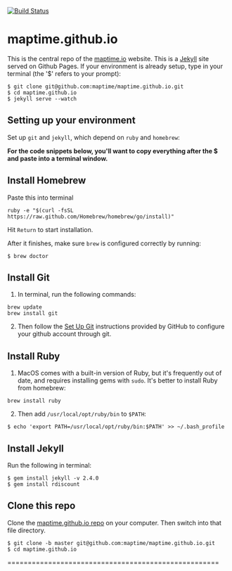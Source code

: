 [![Build Status](https://travis-ci.org/maptime/maptime.github.io.svg?branch=master)](https://travis-ci.org/maptime/maptime.github.io)

maptime.github.io
=================

This is the central repo of the [maptime.io](http://www.maptime.io/) website. This is a [Jekyll](https://github.com/jekyll/jekyll) site served on Github Pages. If your environment is already setup, type in your terminal (the '$' refers to your prompt):

```
$ git clone git@github.com:maptime/maptime.github.io.git
$ cd maptime.github.io
$ jekyll serve --watch
```


## Setting up your environment
Set up `git` and `jekyll`, which depend on `ruby` and `homebrew`:

**For the code snippets below, you'll want to copy everything after the $ and paste into a terminal window.**

## Install Homebrew

Paste this into terminal

 ```
 ruby -e "$(curl -fsSL https://raw.github.com/Homebrew/homebrew/go/install)"
 ```

Hit `Return` to start installation. 

After it finishes, make sure `brew` is configured correctly by running: 

 ```
 $ brew doctor
 ```

## Install Git

1. In terminal, run the following commands:

 ```
 brew update
 brew install git
 ```

2. Then follow the [Set Up Git](https://help.github.com/articles/set-up-git) instructions provided by GitHub to configure your github account through git.

## Install Ruby

1. MacOS comes with a built-in version of Ruby, but it's frequently out of date, and requires installing gems with `sudo`. It's better to install Ruby from homebrew:

 ```
 brew install ruby
 ```

2. Then add `/usr/local/opt/ruby/bin` to `$PATH`:

 ```
$ echo 'export PATH=/usr/local/opt/ruby/bin:$PATH' >> ~/.bash_profile
 ```

## Install Jekyll

Run the following in terminal:

 ```
$ gem install jekyll -v 2.4.0
$ gem install rdiscount
 ```

## Clone this repo

Clone the [maptime.github.io repo](http://github.com/maptime/maptime.github.io) on your computer. Then switch into that file directory.

```
$ git clone -b master git@github.com:maptime/maptime.github.io.git
$ cd maptime.github.io
```

====================================================
